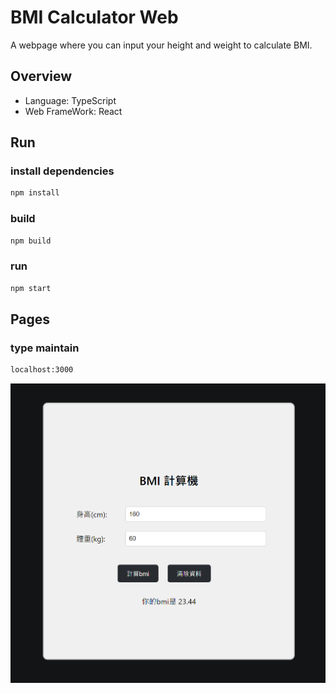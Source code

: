 # BMI Calculator Web

A webpage where you can input your height and weight to calculate BMI.  

## Overview

- Language: TypeScript
- Web FrameWork: React


## Run

### install dependencies

```bash
npm install
```


### build

```bash
npm build
```

### run

```bash
npm start
```

## Pages

### type maintain

```bash
localhost:3000
```
![image](https://github.com/yuhexiong/bmi-calculator-web-react-typescript/blob/main/image/bmi_sample.png)
